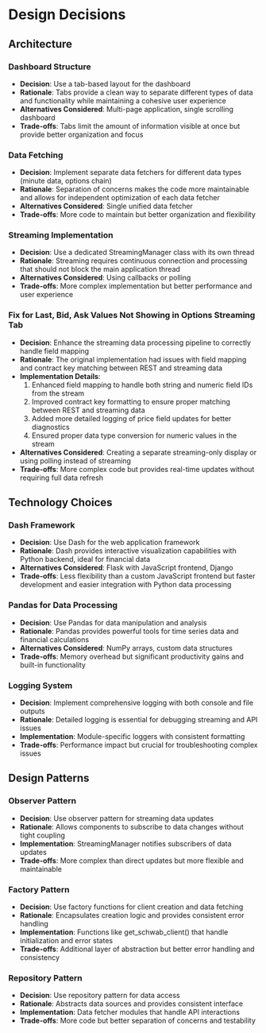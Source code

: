 # Design Decisions

## Architecture

### Dashboard Structure
- **Decision**: Use a tab-based layout for the dashboard
- **Rationale**: Tabs provide a clean way to separate different types of data and functionality while maintaining a cohesive user experience
- **Alternatives Considered**: Multi-page application, single scrolling dashboard
- **Trade-offs**: Tabs limit the amount of information visible at once but provide better organization and focus

### Data Fetching
- **Decision**: Implement separate data fetchers for different data types (minute data, options chain)
- **Rationale**: Separation of concerns makes the code more maintainable and allows for independent optimization of each data fetcher
- **Alternatives Considered**: Single unified data fetcher
- **Trade-offs**: More code to maintain but better organization and flexibility

### Streaming Implementation
- **Decision**: Use a dedicated StreamingManager class with its own thread
- **Rationale**: Streaming requires continuous connection and processing that should not block the main application thread
- **Alternatives Considered**: Using callbacks or polling
- **Trade-offs**: More complex implementation but better performance and user experience

### Fix for Last, Bid, Ask Values Not Showing in Options Streaming Tab
- **Decision**: Enhance the streaming data processing pipeline to correctly handle field mapping
- **Rationale**: The original implementation had issues with field mapping and contract key matching between REST and streaming data
- **Implementation Details**:
  1. Enhanced field mapping to handle both string and numeric field IDs from the stream
  2. Improved contract key formatting to ensure proper matching between REST and streaming data
  3. Added more detailed logging of price field updates for better diagnostics
  4. Ensured proper data type conversion for numeric values in the stream
- **Alternatives Considered**: Creating a separate streaming-only display or using polling instead of streaming
- **Trade-offs**: More complex code but provides real-time updates without requiring full data refresh

## Technology Choices

### Dash Framework
- **Decision**: Use Dash for the web application framework
- **Rationale**: Dash provides interactive visualization capabilities with Python backend, ideal for financial data
- **Alternatives Considered**: Flask with JavaScript frontend, Django
- **Trade-offs**: Less flexibility than a custom JavaScript frontend but faster development and easier integration with Python data processing

### Pandas for Data Processing
- **Decision**: Use Pandas for data manipulation and analysis
- **Rationale**: Pandas provides powerful tools for time series data and financial calculations
- **Alternatives Considered**: NumPy arrays, custom data structures
- **Trade-offs**: Memory overhead but significant productivity gains and built-in functionality

### Logging System
- **Decision**: Implement comprehensive logging with both console and file outputs
- **Rationale**: Detailed logging is essential for debugging streaming and API issues
- **Implementation**: Module-specific loggers with consistent formatting
- **Trade-offs**: Performance impact but crucial for troubleshooting complex issues

## Design Patterns

### Observer Pattern
- **Decision**: Use observer pattern for streaming data updates
- **Rationale**: Allows components to subscribe to data changes without tight coupling
- **Implementation**: StreamingManager notifies subscribers of data updates
- **Trade-offs**: More complex than direct updates but more flexible and maintainable

### Factory Pattern
- **Decision**: Use factory functions for client creation and data fetching
- **Rationale**: Encapsulates creation logic and provides consistent error handling
- **Implementation**: Functions like get_schwab_client() that handle initialization and error states
- **Trade-offs**: Additional layer of abstraction but better error handling and consistency

### Repository Pattern
- **Decision**: Use repository pattern for data access
- **Rationale**: Abstracts data sources and provides consistent interface
- **Implementation**: Data fetcher modules that handle API interactions
- **Trade-offs**: More code but better separation of concerns and testability
